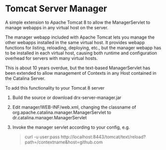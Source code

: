 # Tomcat Server Manager
A simple extension to Apache Tomcat 8 to allow the ManagerServlet to manage webapps in any virtual host on the server.

The manager webapp included with Apache Tomcat lets you manage the other webapps installed in the same virtual host. It provides webapp functions for listing, reloading, deploying, etc., but the manager webapp has to be installed in each virtual host, causing both runtime and configuration overhead for servers with many virtual hosts.

This is about 10 years overdue, but the text-based ManagerServlet has been extended to allow management of Contexts in any Host contained in the Catalina Server.

To add this functionality to your Tomcat 8 server

1. Build the source or download drx-server-manager.jar
2. Edit manager/WEB-INF/web.xml, changing the classname of org.apache.catalina.manager.ManagerServlet to dr.catalina.manager.ManagerServlet
3. Invoke the manager servlet according to your config, e.g. 

   > curl -u user:pass http://localhost:8443/tomcat/text/reload?path=/contextname&host=github.com
